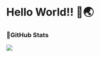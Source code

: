 <h1> Hello World!! 👋🌏</h1>

<div>
  <h3>📃GitHub Stats</h3>
  <img src="https://github-readme-stats.vercel.app/api?username=ppusda&show_icons=true&theme=dark" />
</div>

